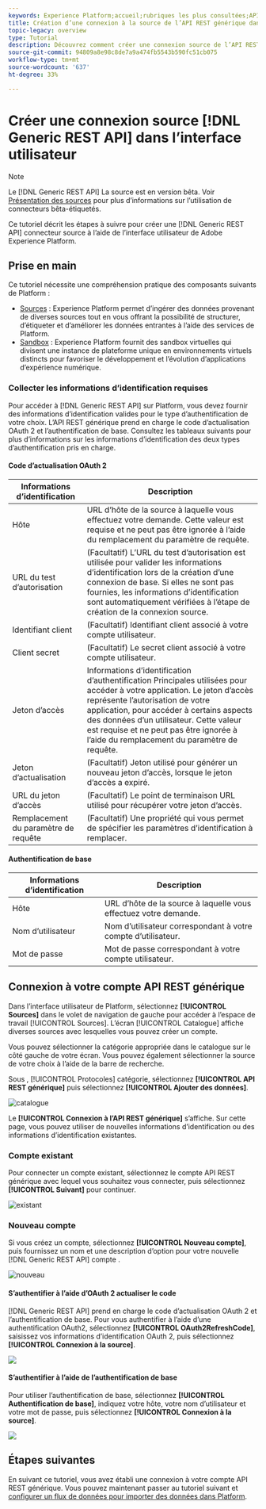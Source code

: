 ```yaml
---
keywords: Experience Platform;accueil;rubriques les plus consultées;API REST générique
title: Création d’une connexion à la source de l’API REST générique dans l’interface utilisateur
topic-legacy: overview
type: Tutorial
description: Découvrez comment créer une connexion source de l’API REST générique à l’aide de l’interface utilisateur de Adobe Experience Platform.
source-git-commit: 94809a8e98c8de7a9a474fb5543b590fc51cb075
workflow-type: tm+mt
source-wordcount: '637'
ht-degree: 33%

---
```


# Créer une connexion source [!DNL Generic REST API] dans l’interface utilisateur

>[!NOTE]
>
> Le [!DNL Generic REST API] La source est en version bêta. Voir [Présentation des sources](../../../../home.md#terms-and-conditions) pour plus d’informations sur l’utilisation de connecteurs bêta-étiquetés.

Ce tutoriel décrit les étapes à suivre pour créer une [!DNL Generic REST API] connecteur source à l’aide de l’interface utilisateur de Adobe Experience Platform.

## Prise en main

Ce tutoriel nécessite une compréhension pratique des composants suivants de Platform :

* [Sources](../../../../home.md) : Experience Platform permet d’ingérer des données provenant de diverses sources tout en vous offrant la possibilité de structurer, d’étiqueter et d’améliorer les données entrantes à l’aide des services de Platform.
* [Sandbox](../../../../../sandboxes/home.md) : Experience Platform fournit des sandbox virtuelles qui divisent une instance de plateforme unique en environnements virtuels distincts pour favoriser le développement et l’évolution d’applications d’expérience numérique.

### Collecter les informations d’identification requises

Pour accéder à [!DNL Generic REST API] sur Platform, vous devez fournir des informations d’identification valides pour le type d’authentification de votre choix. L’API REST générique prend en charge le code d’actualisation OAuth 2 et l’authentification de base. Consultez les tableaux suivants pour plus d’informations sur les informations d’identification des deux types d’authentification pris en charge.

#### Code d’actualisation OAuth 2

| Informations d’identification | Description |
| --- | --- |
| Hôte | URL d’hôte de la source à laquelle vous effectuez votre demande. Cette valeur est requise et ne peut pas être ignorée à l’aide du remplacement du paramètre de requête. |
| URL du test d’autorisation | (Facultatif) L’URL du test d’autorisation est utilisée pour valider les informations d’identification lors de la création d’une connexion de base. Si elles ne sont pas fournies, les informations d’identification sont automatiquement vérifiées à l’étape de création de la connexion source. |
| Identifiant client | (Facultatif) Identifiant client associé à votre compte utilisateur. |
| Client secret | (Facultatif) Le secret client associé à votre compte utilisateur. |
| Jeton d’accès | Informations d’identification d’authentification Principales utilisées pour accéder à votre application. Le jeton d’accès représente l’autorisation de votre application, pour accéder à certains aspects des données d’un utilisateur. Cette valeur est requise et ne peut pas être ignorée à l’aide du remplacement du paramètre de requête. |
| Jeton d’actualisation | (Facultatif) Jeton utilisé pour générer un nouveau jeton d’accès, lorsque le jeton d’accès a expiré. |
| URL du jeton d’accès | (Facultatif) Le point de terminaison URL utilisé pour récupérer votre jeton d’accès. |
| Remplacement du paramètre de requête | (Facultatif) Une propriété qui vous permet de spécifier les paramètres d’identification à remplacer. |


#### Authentification de base

| Informations d’identification | Description |
| --- | --- |
| Hôte | URL d’hôte de la source à laquelle vous effectuez votre demande. |
| Nom d’utilisateur | Nom d’utilisateur correspondant à votre compte d’utilisateur. |
| Mot de passe | Mot de passe correspondant à votre compte utilisateur. |

## Connexion à votre compte API REST générique

Dans l’interface utilisateur de Platform, sélectionnez **[!UICONTROL Sources]** dans le volet de navigation de gauche pour accéder à l’espace de travail [!UICONTROL Sources]. L’écran [!UICONTROL Catalogue] affiche diverses sources avec lesquelles vous pouvez créer un compte.

Vous pouvez sélectionner la catégorie appropriée dans le catalogue sur le côté gauche de votre écran. Vous pouvez également sélectionner la source de votre choix à l’aide de la barre de recherche.

Sous , [!UICONTROL Protocoles] catégorie, sélectionnez **[!UICONTROL API REST générique]** puis sélectionnez **[!UICONTROL Ajouter des données]**.

![catalogue](../../../../images/tutorials/create/generic-rest/catalog.png)

Le **[!UICONTROL Connexion à l’API REST générique]** s’affiche. Sur cette page, vous pouvez utiliser de nouvelles informations d’identification ou des informations d’identification existantes.

### Compte existant

Pour connecter un compte existant, sélectionnez le compte API REST générique avec lequel vous souhaitez vous connecter, puis sélectionnez **[!UICONTROL Suivant]** pour continuer.

![existant](../../../../images/tutorials/create/generic-rest/existing.png)

### Nouveau compte

Si vous créez un compte, sélectionnez **[!UICONTROL Nouveau compte]**, puis fournissez un nom et une description d’option pour votre nouvelle [!DNL Generic REST API] compte .

![nouveau](../../../../images/tutorials/create/generic-rest/new.png)

#### S’authentifier à l’aide d’OAuth 2 actualiser le code

[!DNL Generic REST API] prend en charge le code d’actualisation OAuth 2 et l’authentification de base. Pour vous authentifier à l’aide d’une authentification OAuth2, sélectionnez **[!UICONTROL OAuth2RefreshCode]**, saisissez vos informations d’identification OAuth 2, puis sélectionnez **[!UICONTROL Connexion à la source]**.

![](../../../../images/tutorials/create/generic-rest/oauth2.png)

#### S’authentifier à l’aide de l’authentification de base

Pour utiliser l’authentification de base, sélectionnez **[!UICONTROL Authentification de base]**, indiquez votre hôte, votre nom d’utilisateur et votre mot de passe, puis sélectionnez **[!UICONTROL Connexion à la source]**.

![](../../../../images/tutorials/create/generic-rest/basic-authentication.png)

## Étapes suivantes

En suivant ce tutoriel, vous avez établi une connexion à votre compte API REST générique. Vous pouvez maintenant passer au tutoriel suivant et [configurer un flux de données pour importer des données dans Platform](../../dataflow/protocols.md).
